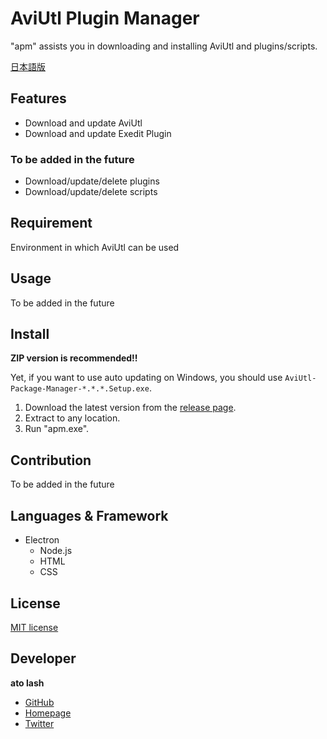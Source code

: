 # AviUtl Plugin Manager

"apm" assists you in downloading and installing AviUtl and plugins/scripts.

[日本語版](./README.ja.md)

<!-- ## Description -->

## Features

- Download and update AviUtl
- Download and update Exedit Plugin

### To be added in the future

- Download/update/delete plugins
- Download/update/delete scripts

## Requirement

Environment in which AviUtl can be used

## Usage

To be added in the future

## Install

**ZIP version is recommended!!**

Yet, if you want to use auto updating on Windows, you should use `AviUtl-Package-Manager-*.*.*.Setup.exe`.

1. Download the latest version from the [release page](https://github.com/hal-shu-sato/apm/releases).
1. Extract to any location.
1. Run "apm.exe".

## Contribution

To be added in the future

## Languages & Framework

- Electron
  - Node.js
  - HTML
  - CSS

## License

[MIT license](./LICENSE)

## Developer

**ato lash**

- [GitHub](https://github.com/hal-shu-sato)
- [Homepage](http://halshusato.starfree.jp/)
- [Twitter](https://twitter.com/hal_shu_sato)

